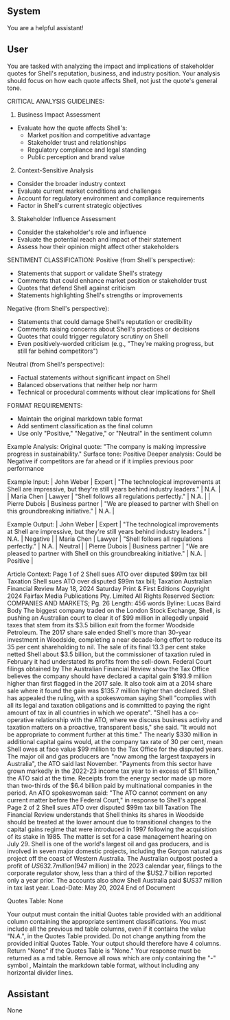 ## System

You are a helpful assistant!

## User


You are tasked with analyzing the impact and implications of stakeholder quotes for Shell's reputation, business, and industry position. Your analysis should focus on how each quote affects Shell, not just the quote's general tone.

CRITICAL ANALYSIS GUIDELINES:
1. Business Impact Assessment
- Evaluate how the quote affects Shell's:
  * Market position and competitive advantage
  * Stakeholder trust and relationships
  * Regulatory compliance and legal standing
  * Public perception and brand value

2. Context-Sensitive Analysis
- Consider the broader industry context
- Evaluate current market conditions and challenges
- Account for regulatory environment and compliance requirements
- Factor in Shell's current strategic objectives

3. Stakeholder Influence Assessment
- Consider the stakeholder's role and influence
- Evaluate the potential reach and impact of their statement
- Assess how their opinion might affect other stakeholders

SENTIMENT CLASSIFICATION:
Positive (from Shell's perspective):
- Statements that support or validate Shell's strategy
- Comments that could enhance market position or stakeholder trust
- Quotes that defend Shell against criticism
- Statements highlighting Shell's strengths or improvements

Negative (from Shell's perspective):
- Statements that could damage Shell's reputation or credibility
- Comments raising concerns about Shell's practices or decisions
- Quotes that could trigger regulatory scrutiny on Shell
- Even positively-worded criticism (e.g., "They're making progress, but still far behind competitors")

Neutral (from Shell's perspective):
- Factual statements without significant impact on Shell
- Balanced observations that neither help nor harm
- Technical or procedural comments without clear implications for Shell

FORMAT REQUIREMENTS:
- Maintain the original markdown table format
- Add sentiment classification as the final column
- Use only "Positive," "Negative," or "Neutral" in the sentiment column

Example Analysis:
Original quote: "The company is making impressive progress in sustainability."
Surface tone: Positive
Deeper analysis: Could be Negative if competitors are far ahead or if it implies previous poor performance

Example Input:
| John Weber | Expert | "The technological improvements at Shell are impressive, but they're still years behind industry leaders." | N.A. |
| Maria Chen | Lawyer | "Shell follows all regulations perfectly." | N.A. |
| Pierre Dubois | Business partner | "We are pleased to partner with Shell on this groundbreaking initiative." | N.A. |

Example Output:
| John Weber | Expert | "The technological improvements at Shell are impressive, but they're still years behind industry leaders." | N.A. | Negative |
| Maria Chen | Lawyer | "Shell follows all regulations perfectly." | N.A. | Neutral |
| Pierre Dubois | Business partner | "We are pleased to partner with Shell on this groundbreaking initiative." | N.A. | Positive |

Article Context:
Page 1 of 2
Shell sues ATO over disputed $99m tax bill Taxation
Shell sues ATO over disputed $99m tax bill; Taxation
Australian Financial Review
May 18, 2024 Saturday
Print & First Editions
Copyright 2024 Fairfax Media Publications Pty. Limited All Rights Reserved
Section: COMPANIES AND MARKETS; Pg. 26
Length: 456 words
Byline: Lucas Baird
Body
The biggest company traded on the London Stock Exchange, Shell, is pushing an Australian court to clear it of $99 
million in allegedly unpaid taxes that stem from its $3.5 billion exit from the former Woodside Petroleum.
The 2017 share sale ended Shell's more than 30-year investment in Woodside, completing a near decade-long 
effort to reduce its 35 per cent shareholding to nil. The sale of its final 13.3 per cent stake netted Shell about $3.5 
billion, but the commissioner of taxation ruled in February it had understated its profits from the sell-down.
Federal Court filings obtained by The Australian Financial Review show the Tax Office believes the company 
should have declared a capital gain $193.9 million higher than first flagged in the 2017 sale. It also took aim at a 
2014 share sale where it found the gain was $135.7 million higher than declared.
Shell has appealed the ruling, with a spokeswoman saying Shell "complies with all its legal and taxation obligations 
and is committed to paying the right amount of tax in all countries in which we operate".
"Shell has a co-operative relationship with the ATO, where we discuss business activity and taxation matters on a 
proactive, transparent basis," she said. "It would not be appropriate to comment further at this time."
The nearly $330 million in additional capital gains would, at the company tax rate of 30 per cent, mean Shell owes 
at face value $99 million to the Tax Office for the disputed years.
The major oil and gas producers are "now among the largest taxpayers in Australia", the ATO said last November.
"Payments from this sector have grown markedly in the 2022-23 income tax year to in excess of $11 billion," the 
ATO said at the time. Receipts from the energy sector made up more than two-thirds of the $6.4 billion paid by 
multinational companies in the period.
An ATO spokeswoman said: "The ATO cannot comment on any current matter before the Federal Court," in 
response to Shell's appeal.
Page 2 of 2
Shell sues ATO over disputed $99m tax bill Taxation
The Financial Review understands that Shell thinks its shares in Woodside should be treated at the lower amount 
due to transitional changes to the capital gains regime that were introduced in 1997 following the acquisition of its 
stake in 1985. The matter is set for a case management hearing on July 29.
Shell is one of the world's largest oil and gas producers, and is involved in seven major domestic projects, 
including the Gorgon natural gas project off the coast of Western Australia.
The Australian outpost posted a profit of $US632.7 million ($947 million) in the 2023 calendar year, filings to the 
corporate regulator show, less than a third of the $US2.7 billion reported only a year prior.
The accounts also show Shell Australia paid $US37 million in tax last year.
Load-Date: May 20, 2024
End of Document

Quotes Table:
None

Your output must contain the initial Quotes table provided with an additional column containing the appropriate sentiment classifications. You must include all the previous md table columns, even if it contains the value "N.A.", in the Quotes Table provided. Do not change anything from the provided initial Quotes Table. Your output should therefore have 4 columns. Return "None" if the Quotes Table is "None." Your response must be returned as a md table. Remove all rows which are only containing the "-" symbol , Maintain the markdown table format, without including any horizontal divider lines.
        

## Assistant

None

